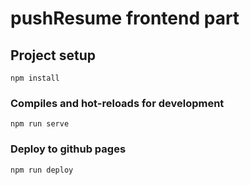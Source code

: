# pushResume frontend part

## Project setup
```
npm install
```

### Compiles and hot-reloads for development
```
npm run serve
```

### Deploy to github pages
```
npm run deploy
```
